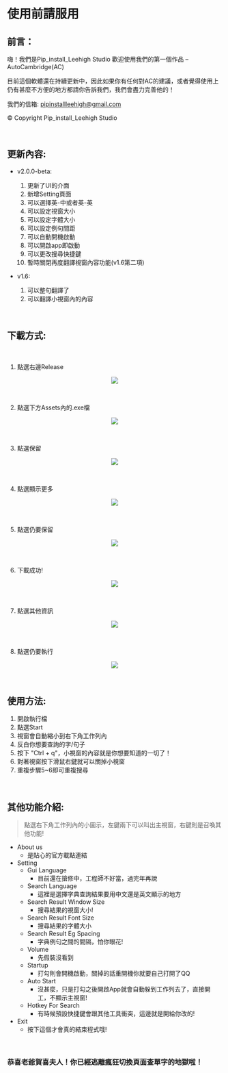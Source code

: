 # 使用前請服用
前言：
---
嗨！我們是Pip_install_Leehigh Studio
歡迎使用我們的第一個作品 – AutoCambridge(AC)


目前這個軟體還在持續更新中，因此如果你有任何對AC的建議，或者覺得使用上仍有甚麼不方便的地方都請你告訴我們，我們會盡力完善他的！

我們的信箱:  pipinstallleehigh@gmail.com

© Copyright Pip_install_Leehigh Studio

<br>

更新內容:
---
- v2.0.0-beta:
    1. 更新了UI的介面
    2. 新增Setting頁面
    3. 可以選擇英-中或者英-英
    4. 可以設定視窗大小
    5. 可以設定字體大小
    6. 可以設定例句間距
    7. 可以自動開機啟動
    8. 可以開啟app即啟動
    9. 可以更改搜尋快捷鍵
    10. 暫時關閉再度翻譯視窗內容功能(v1.6第二項)

- v1.6:
    1. 可以整句翻譯了
    2. 可以翻譯小視窗內的內容


<br>

下載方式:
---
<br>

1. 點選右邊Release
    
<div align="center"> 

![](https://github.com/AutoCambridge/PublicRelease/blob/master/images/entry.png)

</div>
<br>

2. 點選下方Assets內的.exe檔

<div align="center"> 

![](https://github.com/AutoCambridge/PublicRelease/blob/master/images/release.png)

</div>
<br>

3. 點選保留

<div align="center"> 

![](https://github.com/AutoCambridge/PublicRelease/blob/master/images/keep.png)

</div>
<br>
        

4. 點選顯示更多

<div align="center"> 

![](https://github.com/AutoCambridge/PublicRelease/blob/master/images/other_information.png)

</div>
<br>


5. 點選仍要保留

<div align="center"> 

![](https://github.com/AutoCambridge/PublicRelease/blob/master/images/keep2.png)

</div>
<br>

6. 下載成功!

<div align="center"> 

![](https://github.com/AutoCambridge/PublicRelease/blob/master/images/done.png)

</div>
<br>

7. 點選其他資訊

<div align="center"> 

![](https://github.com/AutoCambridge/PublicRelease/blob/master/images/other_information.png)

</div>
<br>

8. 點選仍要執行

<div align="center"> 

![](https://github.com/AutoCambridge/PublicRelease/blob/master/images/execute.png)

</div>
<br>


使用方法:
---
1. 開啟執行檔
2. 點選Start
3. 視窗會自動縮小到右下角工作列內
4. 反白你想要查詢的字/句子
5. 按下 "Ctrl + q"，小視窗的內容就是你想要知道的一切了！
6. 對著視窗按下滑鼠右鍵就可以關掉小視窗
7. 重複步驟5~6即可重複搜尋


<br>

其他功能介紹:  
---
> 點選右下角工作列內的小圖示，左鍵兩下可以叫出主視窗，右鍵則是召喚其他功能!
- About us
    - 是貼心的官方載點連結
- Setting
    - Gui Language
        - 目前還在搶修中，工程師不好當，過完年再說
    - Search Language
        - 這裡是選擇字典查詢結果要用中文還是英文顯示的地方
    - Search Result Window Size
        - 搜尋結果的視窗大小!
    - Search Result Font Size
        - 搜尋結果的字體大小
    - Search Result Eg Spacing
        - 字典例句之間的間隔，怕你眼花!
    - Volume
        - 先假裝沒看到
    - Startup
        - 打勾則會開機啟動，關掉的話重開機你就要自己打開了QQ
    - Auto Start
        - 沒甚麼，只是打勾之後開啟App就會自動躲到工作列去了，直接開工，不顯示主視窗!
    - Hotkey For Search
        - 有時候預設快捷鍵會跟其他工具衝突，這邊就是開給你改的!
- Exit
    - 按下這個才會真的結束程式哦!



<br>


### 恭喜老爺賀喜夫人！你已經逃離瘋狂切換頁面查單字的地獄啦！




